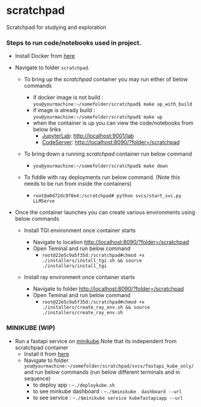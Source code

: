 # scratchpad
Scratchpad for studying and exploration

### Steps to run code/notebooks used in project. 
- Install Docker from [here](https://docs.docker.com/get-docker/)
- Navigate to folder `scratchpad`.
    - To bring up the _scratchpad_ container you may run either of below commands 
        - if docker image is not build : `you@yourmachine:~/somefolder/scratchpad$ make up_with_build`
        - if image is already build : `you@yourmachine:~/somefolder/scratchpad$ make up`
        - when the container is up you can view the code/notebooks from below links
            - [JupyterLab](https://jupyter.org/install): [http://localhost:9001/lab](http://localhost:9001/lab)
            - [CodeServer](https://github.com/coder/code-server): [http://localhost:8090/?folder=/scratchpad](http://localhost:8090/?folder=/scratchpad)

    - To bring down a running _scratchpad_ container run below command 
        - `you@yourmachine:~/somefolder/scratchpad$ make down`
  
    - To fiddle with ray deployments run below command. (Note this needs to be run from inside the containers)
        - `root@a0d72dc9f0e4:/scratchpad# python svcs/start_svc.py LLMServe`

- Once the container launches you can create various environments using below commands
    - Install TGI environment once container starts 
        - Navigate to location [http://localhost:8090/?folder=/scratchpad](http://localhost:8090/?folder=/scratchpad)
        - Open Teminal and run below command
            - `root@22e5c9a5f35d:/scratchpad#chmod +x ./installers/install_tgi.sh && source ./installers/install_tgi`
        


    - Install ray environment once container starts
        - Navigate to folder [http://localhost:8090/?folder=/scratchpad](http://localhost:8090/?folder=/scratchpad)
        - Open Teminal and run below command
            - `root@22e5c9a5f35d:/scratchpad#chmod +x ./installers/create_ray_env.sh && source ./installers/create_ray_env.sh`
        


### MINIKUBE (WIP)
- Run a fastapi service on [minikube](https://minikube.sigs.k8s.io/docs/start/).Note that its independent from scratchpad container
    - Install it from [here](https://minikube.sigs.k8s.io/docs/start/)
    - Navigate to folder `you@yourmachine:~/somefolder/scratchpad/svcs/fastapi_kube_only/` and run below commands (run below different terminals and in sequence)
        - to deploy app : `~./deploykube.sh`
        - to see minkube dashboard : `~./$minikube  dashboard --url`
        - to see service : `~./$minikube service kubefastapiapp --url`
        
            
